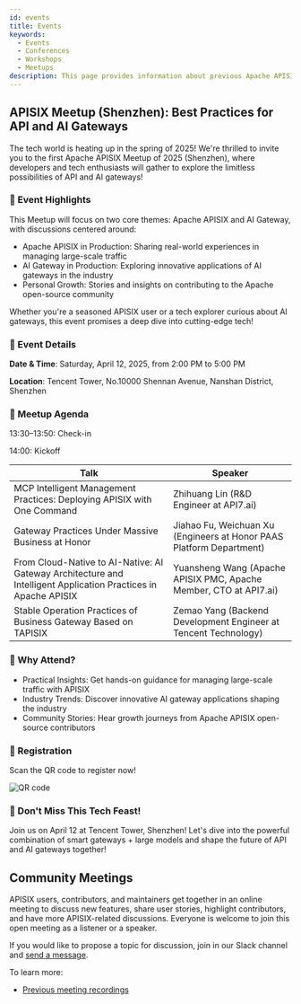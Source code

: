 ```yaml
---
id: events
title: Events
keywords:
  - Events
  - Conferences
  - Workshops
  - Meetups
description: This page provides information about previous Apache APISIX's community events.
---
```

## APISIX Meetup (Shenzhen): Best Practices for API and AI Gateways

The tech world is heating up in the spring of 2025! We're thrilled to invite you to the first Apache APISIX Meetup of 2025 (Shenzhen), where developers and tech enthusiasts will gather to explore the limitless possibilities of API and AI gateways!

### 🌟 Event Highlights

This Meetup will focus on two core themes: Apache APISIX and AI Gateway, with discussions centered around:

- Apache APISIX in Production: Sharing real-world experiences in managing large-scale traffic
- AI Gateway in Production: Exploring innovative applications of AI gateways in the industry
- Personal Growth: Stories and insights on contributing to the Apache open-source community

Whether you're a seasoned APISIX user or a tech explorer curious about AI gateways, this event promises a deep dive into cutting-edge tech!

### 📍 Event Details

**Date & Time**: Saturday, April 12, 2025, from 2:00 PM to 5:00 PM

**Location**: Tencent Tower, No.10000 Shennan Avenue, Nanshan District, Shenzhen

### 📅 Meetup Agenda

13:30–13:50: Check-in

14:00: Kickoff

| Talk                                                                                                           | Speaker                                                              |
| -------------------------------------------------------------------------------------------------------------- | -------------------------------------------------------------------- |
| MCP Intelligent Management Practices: Deploying APISIX with One Command                                        | Zhihuang Lin (R&D Engineer at API7.ai)                               |
| Gateway Practices Under Massive Business at Honor                                                              | Jiahao Fu, Weichuan Xu (Engineers at Honor PAAS Platform Department) |
| From Cloud-Native to AI-Native: AI Gateway Architecture and Intelligent Application Practices in Apache APISIX | Yuansheng Wang (Apache APISIX PMC, Apache Member, CTO at API7.ai)    |
| Stable Operation Practices of Business Gateway Based on TAPISIX                                                | Zemao Yang (Backend Development Engineer at Tencent Technology)      |

### 🎁 Why Attend?

- Practical Insights: Get hands-on guidance for managing large-scale traffic with APISIX
- Industry Trends: Discover innovative AI gateway applications shaping the industry
- Community Stories: Hear growth journeys from Apache APISIX open-source contributors

### 📩 Registration

Scan the QR code to register now!

![QR code](https://static.api7.ai/uploads/2025/04/07/64QXPMU2_registration-code.webp)

### 🚀 Don't Miss This Tech Feast!

Join us on April 12 at Tencent Tower, Shenzhen! Let's dive into the powerful combination of smart gateways + large models and shape the future of API and AI gateways together!

## Community Meetings

APISIX users, contributors, and maintainers get together in an online meeting to discuss new features, share user stories, highlight contributors, and have more APISIX-related discussions. Everyone is welcome to join this open meeting as a listener or a speaker.

If you would like to propose a topic for discussion, join in our Slack channel and [send a message](https://apisix.apache.org/docs/general/join/#join-the-slack-channel).

To learn more:

- [Previous meeting recordings](https://youtube.com/playlist?list=PLAoKZlos1sznjgFQsm31QAWeJmv8_w7SP)
